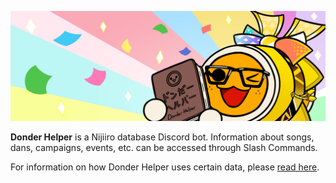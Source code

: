 ![](banner.png)

**Donder Helper** is a Nijiiro database Discord bot. Information about songs, dans, campaigns, events, etc. can be accessed through Slash Commands.

For information on how Donder Helper uses certain data, please [read here](https://github.com/Donder-Helper/.github/blob/main/about/Privacy.md).
